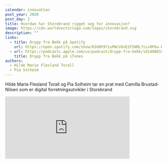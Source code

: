 ```yaml
---
calendar: innovation
post_year: 2020
post_day: 2
title: Hvordan har Storebrand rigget seg for innovasjon?
image: https://cdn.worldvectorlogo.com/logos/storebrand.svg
description: ""
links:
  - title: Drypp fra Bekk på Spotify
    url: https://open.spotify.com/show/6SVNY97zuPWcVdvE2FSNRL?si=9F6u-OoFRW6mPQLdC0dCRQ
  - url: https://podcasts.apple.com/us/podcast/drypp-fra-bekk/id1488818165
    title: Drypp fra Bekk på iTunes
authors:
  - Hilde Marie Flesland Torall
  - Pia Solheim
---
```

Hilde Marie Flesland Torall og Pia Solheim tar en prat med Camilla Brustad-Nilsen som er digital forretningsutvikler i Storebrand

<iframe src="https://anchor.fm/drypp/embed/episodes/--emubu4" height="200px" width="400px" frameborder="0" scrolling="no"></iframe>
